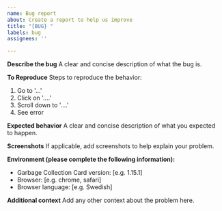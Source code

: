 ```yaml
---
name: Bug report
about: Create a report to help us improve
title: "[BUG} "
labels: bug
assignees: ''

---
```


**Describe the bug**
A clear and concise description of what the bug is.

**To Reproduce**
Steps to reproduce the behavior:
1. Go to '...'
2. Click on '....'
3. Scroll down to '....'
4. See error

**Expected behavior**
A clear and concise description of what you expected to happen.

**Screenshots**
If applicable, add screenshots to help explain your problem.

**Environment (please complete the following information):**
 - Garbage Collection Card version: [e.g. 1.15.1]
 - Browser: [e.g. chrome, safari]
 - Browser language: [e.g. Swedish]

**Additional context**
Add any other context about the problem here.
